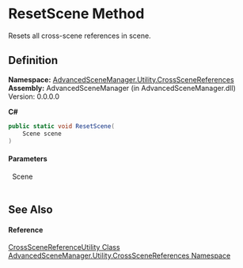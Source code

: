 # ResetScene Method


Resets all cross-scene references in scene.



## Definition
**Namespace:** <a href="N_AdvancedSceneManager_Utility_CrossSceneReferences.md">AdvancedSceneManager.Utility.CrossSceneReferences</a>  
**Assembly:** AdvancedSceneManager (in AdvancedSceneManager.dll) Version: 0.0.0.0

**C#**
``` C#
public static void ResetScene(
	Scene scene
)
```



#### Parameters
<dl><dt>  Scene</dt><dd> </dd></dl>

## See Also


#### Reference
<a href="T_AdvancedSceneManager_Utility_CrossSceneReferences_CrossSceneReferenceUtility.md">CrossSceneReferenceUtility Class</a>  
<a href="N_AdvancedSceneManager_Utility_CrossSceneReferences.md">AdvancedSceneManager.Utility.CrossSceneReferences Namespace</a>  

